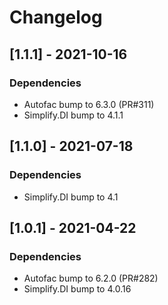 # Changelog

## [1.1.1] - 2021-10-16

### Dependencies

- Autofac bump to 6.3.0 (PR#311)
- Simplify.DI bump to 4.1.1


## [1.1.0] - 2021-07-18

### Dependencies

- Simplify.DI bump to 4.1

## [1.0.1] - 2021-04-22

### Dependencies

- Autofac bump to 6.2.0 (PR#282)
- Simplify.DI bump to 4.0.16
